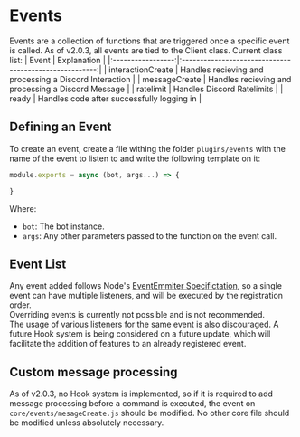 # Events
Events are a collection of functions that are triggered once a specific event is called. As of v2.0.3, all events are tied to the Client class.
Current class list:
| Event             | Explanation                                            |
|:-----------------:|:------------------------------------------------------:|
| interactionCreate | Handles recieving and processing a Discord Interaction |
| messageCreate     | Handles recieving and processing a Discord Message     |
| ratelimit         | Handles Discord Ratelimits                             |
| ready             | Handles code after successfully logging in             |

## Defining an Event
To create an event, create a file withing the folder `plugins/events` with the name of the event to listen to and write the following template on it:  
```js
module.exports = async (bot, args...) => {

}
```

Where:
- `bot`: The bot instance.
- `args`: Any other parameters passed to the function on the event call.

## Event List
Any event added follows Node's [EventEmmiter Specifictation](https://nodejs.org/api/events.html), so a single event can have multiple listeners, and will be executed by the registration order.  
Overriding events is currently not possible and is not recommended.  
The usage of various listeners for the same event is also discouraged. A future Hook system is being considered on a future update, which will facilitate the addition of features to an already registered event.

## Custom message processing
As of v2.0.3, no Hook system is implemented, so if it is required to add message processing before a command is executed, the event on `core/events/mesageCreate.js` should be modified. No other core file should be modified unless absolutely necessary.